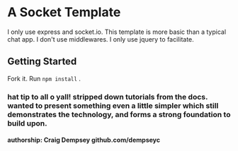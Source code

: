 # A Socket Template

I only use express and socket.io. This template is more basic than a typical chat app. I don't use middlewares. I only use jquery to facilitate.

## Getting Started

Fork it. Run `npm install` .

### hat tip to all o yall! stripped down tutorials from the docs. wanted to present something even a little simpler which still demonstrates the technology, and forms a strong foundation to build upon.

#### authorship: Craig Dempsey github.com/dempseyc
